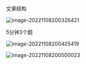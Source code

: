 

文章结构

![image-20221108200326421](/Users/davidliu/Library/Application%20Support/typora-user-images/image-20221108200326421.png)



5分钟3个题

![image-20221108200425419](/Users/davidliu/Library/Application%20Support/typora-user-images/image-20221108200425419.png)



![image-20221108200500023](/Users/davidliu/Library/Application%20Support/typora-user-images/image-20221108200500023.png)